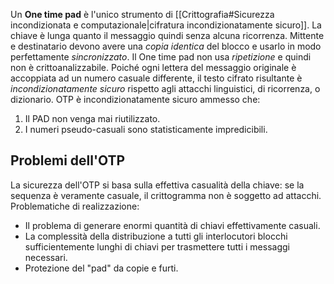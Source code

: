 Un **One time pad** è l'unico strumento di [[Crittografia#Sicurezza incondizionata e computazionale|cifratura incondizionatamente sicuro]].
La chiave è lunga quanto il messaggio quindi senza alcuna ricorrenza.
Mittente e destinatario devono avere una *copia identica* del blocco e usarlo in modo perfettamente *sincronizzato*.
Il One time pad non usa *ripetizione* e quindi non è crittoanalizzabile.
Poiché ogni lettera del messaggio originale è accoppiata ad un numero casuale differente, il testo cifrato risultante è *incondizionatamente sicuro* rispetto agli attacchi linguistici, di ricorrenza, o dizionario.
OTP è incondizionatamente sicuro ammesso che:
1. Il PAD non venga mai riutilizzato.
2. I numeri pseudo-casuali sono statisticamente impredicibili.

## Problemi dell'OTP
La sicurezza dell'OTP si basa sulla effettiva casualità della chiave: se la sequenza è veramente casuale, il crittogramma non è soggetto ad attacchi.
Problematiche di realizzazione:
- Il problema di generare enormi quantità di chiavi effettivamente casuali.
- La complessità della distribuzione a tutti gli interlocutori blocchi sufficientemente lunghi di chiavi per trasmettere tutti i messaggi necessari.
- Protezione del "pad" da copie e furti.